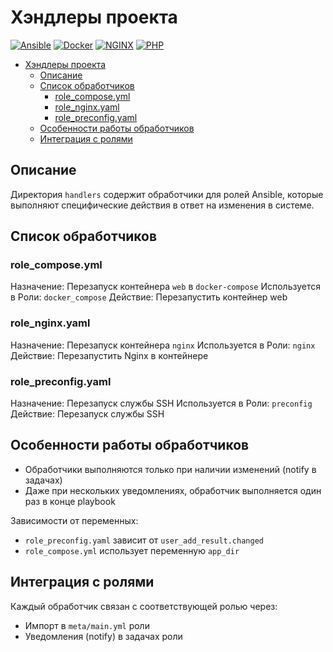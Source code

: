 # Хэндлеры проекта

[![Ansible](https://img.shields.io/badge/Ansible-EE0000?style=for-the-badge&logo=ansible&logoColor=white)](https://www.ansible.com) [![Docker](https://img.shields.io/badge/Docker-2496ED?style=for-the-badge&logo=docker&logoColor=white)](https://www.docker.com) [![NGINX](https://img.shields.io/badge/NGINX-009639?style=for-the-badge&logo=nginx&logoColor=white)](https://www.nginx.com) [![PHP](https://img.shields.io/badge/PHP-777BB4?style=for-the-badge&logo=php&logoColor=white)](https://www.php.net)

<!-- TOC tocDepth:2..3 chapterDepth:2..6 -->

- [Хэндлеры проекта](#хэндлеры-проекта)
  - [Описание](#описание)
  - [Список обработчиков](#список-обработчиков)
    - [role\_compose.yml](#role_composeyml)
    - [role\_nginx.yaml](#role_nginxyaml)
    - [role\_preconfig.yaml](#role_preconfigyaml)
  - [Особенности работы обработчиков](#особенности-работы-обработчиков)
  - [Интеграция с ролями](#интеграция-с-ролями)

<!-- /TOC -->

## Описание

Директория `handlers` содержит обработчики для ролей Ansible, которые выполняют специфические действия в ответ на изменения в системе.

## Список обработчиков

### role_compose.yml
Назначение: Перезапуск контейнера `web` в `docker-compose`
Используется в Роли: `docker_compose`
Действие: Перезапустить контейнер web

### role_nginx.yaml
Назначение: Перезапуск контейнера `nginx`
Используется в Роли: `nginx`
Действие: Перезапустить Nginx в контейнере

### role_preconfig.yaml
Назначение: Перезапуск службы SSH
Используется в Роли: `preconfig`
Действие: Перезапуск службы SSH

## Особенности работы обработчиков

* Обработчики выполняются только при наличии изменений (notify в задачах)
* Даже при нескольких уведомлениях, обработчик выполняется один раз в конце playbook

Зависимости от переменных:
* `role_preconfig.yaml` зависит от `user_add_result.changed`
* `role_compose.yml` использует переменную `app_dir`

## Интеграция с ролями

Каждый обработчик связан с соответствующей ролью через:
* Импорт в `meta/main.yml` роли
* Уведомления (notify) в задачах роли